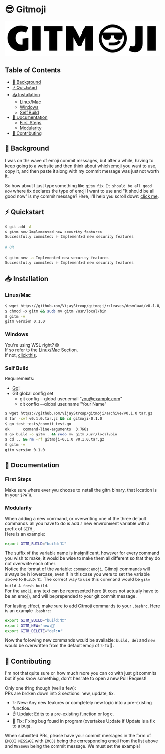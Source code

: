 # 😎 Gitmoji

<p align="center">
  <img src="gitmoji_logo.png" alt="Gitmoji">
</p>

## Table of Contents
- [💭 Background](##💭-Background)
- [⚡ Quickstart](##⚡-Quickstart)
- [📥 Installation](##📥-Installation)
  * [Linux/Mac](###Linux/Mac)
  * [Windows](###Windows)
  * [Self Build](###Self-Build)
- [📄 Documentation](##📄-Documentation)
  * [First Steps](###First-Steps)
  * [Modularity](###Modularity)
- [🙌 Contributing](##🙌-Contributing)

## 💭 Background
I was on the wave of emoji commit messages, but after a while, having to keep going to
a website and then think about which emoji you want to use, copy it, and then paste it
along with my commit message was just not worth it.  

So how about I just type something like `gitm fix It should be all good now` where fix
declares the type of emoji I want to use and "It should be all good now" is my commit
message? Here, I'll help you scroll down: [click me](##⚡-Quickstart).

## ⚡ Quickstart
```bash
$ git add -A
$ gitm new Implemented new security features
Successfully commited: ✨ Implemented new security features

# OR

$ gitm new -a Implemented new security features
Successfully commited: ✨ Implemented new security features
```

## 📥 Installation
### Linux/Mac
```bash
$ wget https://github.com/VijayStroup/gitmoji/releases/download/v0.1.0/gitm
$ chmod +x gitm && sudo mv gitm /usr/local/bin
$ gitm -v
gitm version 0.1.0
```

### Windows
You're using WSL right? 😅  
If so refer to the [Linux/Mac](###Linux/Mac) Section.  
If not, [click this](https://docs.microsoft.com/en-us/windows/wsl/install-win10).

### Self Build
Requirements:
- [Go](https://golang.org/)!
- Git global config set
  * git config --global user.email "you@example.com"
  * git config --global user.name "Your Name"

```bash
$ wget https://github.com/VijayStroup/gitmoji/archive/v0.1.0.tar.gz
$ tar -xvf v0.1.0.tar.gz && cd gitmoji-0.1.0
$ go test tests/commit_test.go
ok      command-line-arguments  3.766s
$ go build -o gitm . && sudo mv gitm /usr/local/bin
$ cd .. && rm -rf gitmoji-0.1.0 v0.1.0.tar.gz
$ gitm -v
gitm version 0.1.0
```

## 📄 Documentation
### First Steps
Make sure where ever you choose to install the gitm binary, that location is in
your `$PATH`.  

### Modularity
When adding a new command, or overwriting one of the three default commands, all
you have to do is add a new environment variable with a prefix of `GITM_`.  
Here is an example:
```bash
export GITM_BUILD="build:🏗️"
```
The suffix of the variable name is insignificant, however for every command you
wish to make, it would be wise to make them all different so that they do not
overwrite each other.  
Notice the format of the variable: `command:emoji`. Gitmoji commands will always
be in lowercase, even if in this case you were to set the variable above to
`BuiLD:🏗️`. The correct way to use this command would be `gitm build A fresh build`.  
For the `emoji`, any text can be represented here (it does not actually have to
be an emoji), and will be prepended to your git commit message.  

For lasting effect, make sure to add Gitmoji commands to your `.bashrc`.
Here is an example `.bashrc`:
```bash
export GITM_BUILD="build:🏗️"
export GITM_NEW="new:🌟"
export GITM_DELETE="del:❌"
```
Now the following new commands would be available: `build, del` and `new` would
be overwritten from the default emoji of ✨ to 🌟.


## 🙌 Contributing
I'm not that quite sure on how much more you can do with just git commits but if
you know something, don't hesitate to open a new Pull Request!  

Only one thing though (well a few):  
PRs are broken down into 3 sections: new, update, fix.  
- ✨ New: Any new features or completely new logic into a pre-existing function.
- ☝️ Update: Edits to a pre-existing function or logic.
- 🔧 Fix: Fixing bug found in program (overtakes Update if Update is a fix to a bug).

When submitted PRs, please have your commit messages in the form of `EMOJI MESSAGE`
with `EMOJI` being the corresponding emoji from the list above and `MESSAGE` being
the commit message. We must set the example!
